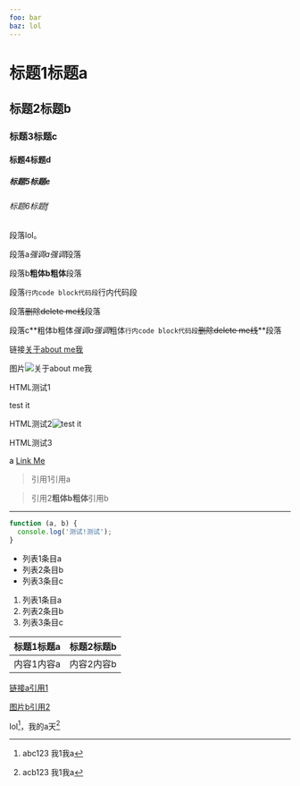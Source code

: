 ```yaml
---
foo: bar
baz: lol
---
```


# 标题1标题a

## 标题2标题b

### 标题3标题c

#### 标题4标题d

##### 标题5标题e

###### 标题6标题f


段落lol。

段落a*强调a强调*段落

段落b**粗体b粗体**段落

段落`行内code block代码段`行内代码段

段落~~删除delete me线~~段落

段落c**粗体b粗体*强调a强调*粗体`行内code block代码段`~~删除delete me线~~**段落



链接[关于about me我](http://中文somelink链接 "我的天a吧")

图片![关于about me我](https://中文somelink链接 "我的天a吧")



HTML测试1<div>test it</div>

HTML测试2<img src="a link" alt="test it" />

HTML测试3<div style="color:black"><span>a <a href="link a">Link Me</a></span></div>


> 引用1引用a

> 引用2**粗体b粗体**引用b

---


```javascript
function (a, b) {
  console.log('测试!测试');
}
```


* 列表1条目a
* 列表2条目b
* 列表3条目c


1. 列表1条目a
2. 列表2条目b
3. 列表3条目c


| 标题1标题a | 标题2标题b |
| :-- | :-: |
| 内容1内容a | 内容2内容b |



[链接a引用1][bravo]

[图片b引用2][bravo]

lol[^footnote]，我的a天[^脚注1]

[^footnote]: abc123 我1我a
[^脚注1]: acb123 我1我a

[bravo]: http://example.com "测试test 我"
